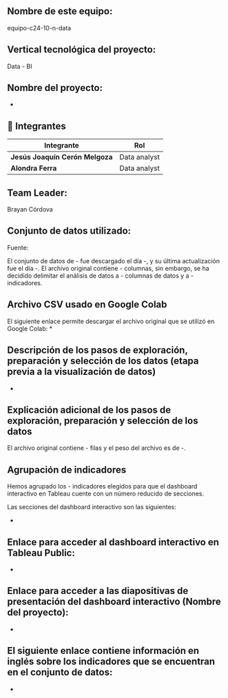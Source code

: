 ## Nombre de este equipo: 

equipo-c24-10-n-data

## Vertical tecnológica del proyecto: 

Data - BI

## Nombre del proyecto:

*


## 📌 Integrantes

<div align="left">
  <table>
    <thead>
      <tr>
        <th>Integrante</th>
        <th>Rol</th>
      </tr>
    </thead>
    <tbody>
      <tr>
        <td><b>Jesús Joaquín Cerón Melgoza</b></td>
        <td>Data analyst</td>
      </tr>
      <tr>
        <td><b>Alondra Ferra</b></td>
        <td>Data analyst</td>
      </tr>
    </tbody>
  </table>
</div>

## Team Leader:

Brayan Córdova

## Conjunto de datos utilizado:

Fuente: 

El conjunto de datos de - fue descargado el día -, y su última actualización fue el día -. El archivo original contiene - columnas, sin embargo, se ha decidido delimitar el análisis de datos a - columnas de datos y a - indicadores.

## Archivo CSV usado en Google Colab

El siguiente enlace permite descargar el archivo original que se utilizó en Google Colab:
*

## Descripción de los pasos de exploración, preparación y selección de los datos (etapa previa a la visualización de datos)

*

## Explicación adicional de los pasos de exploración, preparación y selección de los datos

El archivo original contiene - filas y el peso del archivo es de -. 

## Agrupación de indicadores

Hemos agrupado los - indicadores elegidos para que el dashboard interactivo en Tableau cuente con un número reducido de secciones.

Las secciones del dashboard interactivo son las siguientes:

*

## Enlace para acceder al dashboard interactivo en Tableau Public:

*

## Enlace para acceder a las diapositivas de presentación del dashboard interactivo (Nombre del proyecto):

*

## El siguiente enlace contiene información en inglés sobre los indicadores que se encuentran en el conjunto de datos:

*
